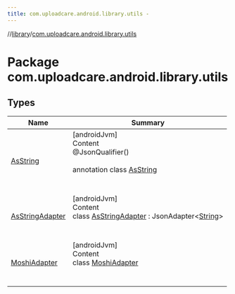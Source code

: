 ```yaml
---
title: com.uploadcare.android.library.utils -
---
```

//[library](../index.md)/[com.uploadcare.android.library.utils](index.md)



# Package com.uploadcare.android.library.utils  


## Types  
  
|  Name|  Summary| 
|---|---|
| <a name="com.uploadcare.android.library.utils/AsString///PointingToDeclaration/"></a>[AsString](-as-string/index.md)| <a name="com.uploadcare.android.library.utils/AsString///PointingToDeclaration/"></a>[androidJvm]  <br>Content  <br>@JsonQualifier()  <br>  <br>annotation class [AsString](-as-string/index.md)  <br><br><br>
| <a name="com.uploadcare.android.library.utils/AsStringAdapter///PointingToDeclaration/"></a>[AsStringAdapter](-as-string-adapter/index.md)| <a name="com.uploadcare.android.library.utils/AsStringAdapter///PointingToDeclaration/"></a>[androidJvm]  <br>Content  <br>class [AsStringAdapter](-as-string-adapter/index.md) : JsonAdapter<[String](https://kotlinlang.org/api/latest/jvm/stdlib/kotlin/-string/index.html)>   <br><br><br>
| <a name="com.uploadcare.android.library.utils/MoshiAdapter///PointingToDeclaration/"></a>[MoshiAdapter](-moshi-adapter/index.md)| <a name="com.uploadcare.android.library.utils/MoshiAdapter///PointingToDeclaration/"></a>[androidJvm]  <br>Content  <br>class [MoshiAdapter](-moshi-adapter/index.md)  <br><br><br>

